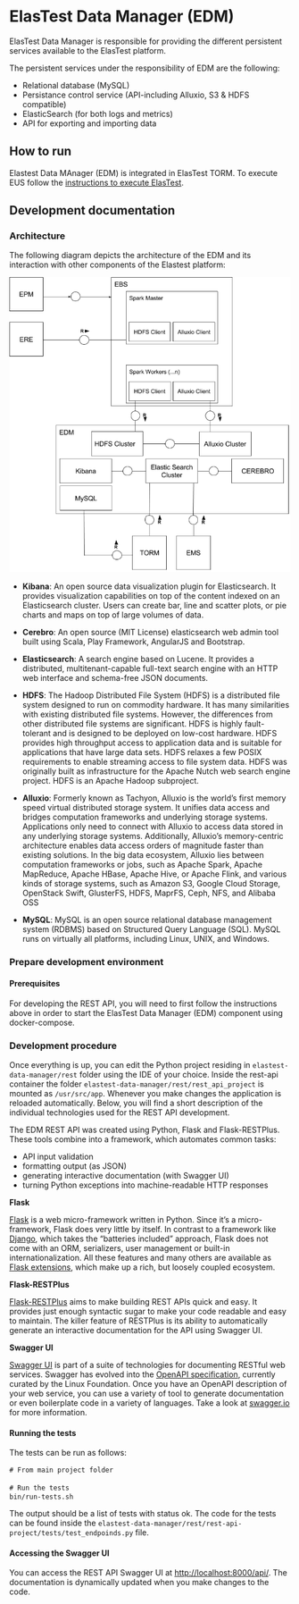 # ElasTest Data Manager (EDM)

ElasTest Data Manager is responsible for providing the different persistent services available to the ElasTest platform.

The persistent services under the responsibility of EDM are the following:

- Relational database (MySQL)
- Persistance control service (API-including Alluxio, S3 & HDFS compatible)
- ElasticSearch (for both logs and metrics)
- API for exporting and importing data


## How to run

Elastest Data MAnager (EDM) is integrated in ElasTest TORM. To execute EUS follow the [instructions to execute ElasTest](https://github.com/elastest/elastest-torm/blob/master/docs/index.md).


## Development documentation

### Architecture

The following diagram depicts the architecture of the EDM and its interaction with other components of the Elastest platform:

![](images/edm_architecture_diagram.png) 

- **Kibana**: An open source data visualization plugin for Elasticsearch. It provides visualization capabilities on top of the content indexed on an Elasticsearch cluster. Users can create bar, line and scatter plots, or pie charts and maps on top of large volumes of data.

- **Cerebro**: An open source (MIT License) elasticsearch web admin tool built using Scala, Play Framework, AngularJS and Bootstrap.

- **Elasticsearch**: A search engine based on Lucene. It provides a distributed, multitenant-capable full-text search engine with an HTTP web interface and schema-free JSON documents.

- **HDFS**: The Hadoop Distributed File System (HDFS) is a distributed file system designed to run on commodity hardware. It has many similarities with existing distributed file systems. However, the differences from other distributed file systems are significant. HDFS is highly fault-tolerant and is designed to be deployed on low-cost hardware. HDFS provides high throughput access to application data and is suitable for applications that have large data sets. HDFS relaxes a few POSIX requirements to enable streaming access to file system data. HDFS was originally built as infrastructure for the Apache Nutch web search engine project. HDFS is an Apache Hadoop subproject. 

- **Alluxio**: Formerly known as Tachyon, Alluxio is the world’s first memory speed virtual distributed storage system. It unifies data access and bridges computation frameworks and underlying storage systems. Applications only need to connect with Alluxio to access data stored in any underlying storage systems. Additionally, Alluxio’s memory-centric architecture enables data access orders of magnitude faster than existing solutions. In the big data ecosystem, Alluxio lies between computation frameworks or jobs, such as Apache Spark, Apache MapReduce, Apache HBase, Apache Hive, or Apache Flink, and various kinds of storage systems, such as Amazon S3, Google Cloud Storage, OpenStack Swift, GlusterFS, HDFS, MaprFS, Ceph, NFS, and Alibaba OSS

- **MySQL**: MySQL is an open source relational database management system (RDBMS) based on Structured Query Language (SQL). MySQL runs on virtually all platforms, including Linux, UNIX, and Windows.


### Prepare development environment

#### Prerequisites

For developing the REST API, you will need to first follow the instructions above in order to start the ElasTest Data Manager (EDM) component using docker-compose. 

### Development procedure

Once everything is up, you can edit the Python project residing in `elastest-data-manager/rest` folder using the IDE of your choice. Inside the rest-api container the folder `elastest-data-manager/rest/rest_api_project` is mounted as `/usr/src/app`. Whenever you make changes the application is reloaded automatically. Below, you will find a short description of the individual technologies used for the REST API development. 

The EDM REST API was created using Python, Flask and Flask-RESTPlus. These tools combine into a framework, which automates common tasks:

- API input validation
- formatting output (as JSON)
- generating interactive documentation (with Swagger UI)
- turning Python exceptions into machine-readable HTTP responses

**Flask**

[Flask](http://flask.readthedocs.io/) is a web micro-framework written in Python. Since it’s a micro-framework, Flask does very little by itself. In contrast to a framework like [Django](http://www.djangoproject.com/), which takes the “batteries included” approach, Flask does not come with an ORM, serializers, user management or built-in internationalization. All these features and many others are available as [Flask extensions](http://flask.pocoo.org/extensions/), which make up a rich, but loosely coupled ecosystem.

**Flask-RESTPlus**

[Flask-RESTPlus](https://github.com/noirbizarre/flask-restplus) aims to make building REST APIs quick and easy. It provides just enough syntactic sugar to make your code readable and easy to maintain. The killer feature of RESTPlus is its ability to automatically generate an interactive documentation for the API using Swagger UI.

**Swagger UI**

[Swagger UI](http://swagger.io/swagger-ui/) is part of a suite of technologies for documenting RESTful web services. Swagger has evolved into the [OpenAPI specification](https://openapis.org/), currently curated by the Linux Foundation. Once you have an OpenAPI description of your web service, you can use a variety of tool to generate documentation or even boilerplate code in a variety of languages. Take a look at [swagger.io](http://swagger.io/) for more information.

#### Running the tests
The tests can be run as follows:

    # From main project folder

    # Run the tests
    bin/run-tests.sh

 The output should be a list of tests with status ok. The code for the tests can be found inside the `elastest-data-manager/rest/rest-api-project/tests/test_endpoinds.py` file.
 
#### Accessing the Swagger UI
You can access the REST API Swagger UI at [http://localhost:8000/api/](http://localhost:8000/api/). The documentation is dynamically updated when you make changes to the code.


